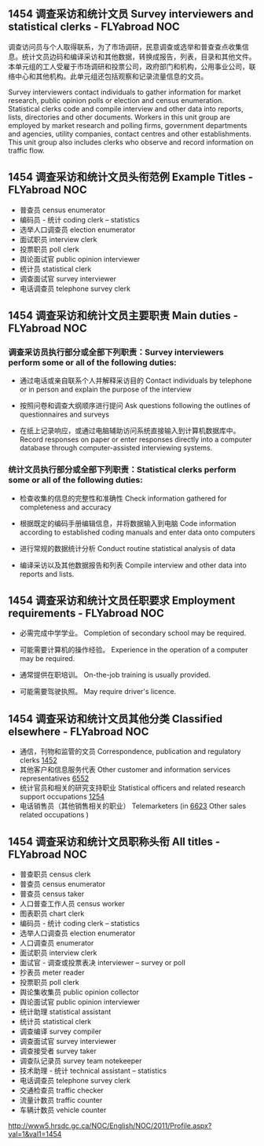 ## 1454 调查采访和统计文员 Survey interviewers and statistical clerks - FLYabroad NOC

调查访问员与个人取得联系，为了市场调研，民意调查或选举和普查查点收集信息。统计文员边码和编译采访和其他数据，转换成报告，列表，目录和其他文件。本单元组的工人受雇于市场调研和投票公司，政府部门和机构，公用事业公司，联络中心和其他机构。此单元组还包括观察和记录流量信息的文员。

Survey interviewers contact individuals to gather information for market research, public opinion polls or election and census enumeration. Statistical clerks code and compile interview and other data into reports, lists, directories and other documents. Workers in this unit group are employed by market research and polling firms, government departments and agencies, utility companies, contact centres and other establishments. This unit group also includes clerks who observe and record information on traffic flow.

## 1454 调查采访和统计文员头衔范例 Example Titles - FLYabroad NOC

* 普查员 census enumerator
* 编码员 - 统计 coding clerk – statistics
* 选举人口调查员 election enumerator
* 面试职员 interview clerk
* 投票职员 poll clerk
* 舆论面试官 public opinion interviewer
* 统计员 statistical clerk
* 调查面试官 survey interviewer
* 电话调查员 telephone survey clerk

## 1454 调查采访和统计文员主要职责 Main duties - FLYabroad NOC

### 调查采访员执行部分或全部下列职责：Survey interviewers perform some or all of the following duties:

* 通过电话或亲自联系个人并解释采访目的
Contact individuals by telephone or in person and explain the purpose of the interview

* 按照问卷和调查大纲顺序进行提问
Ask questions following the outlines of questionnaires and surveys

* 在纸上记录响应，或通过电脑辅助访问系统直接输入到计算机数据库中。
Record responses on paper or enter responses directly into a computer database through computer-assisted interviewing systems.

### 统计文员执行部分或全部下列职责：Statistical clerks perform some or all of the following duties:

* 检查收集的信息的完整性和准确性
Check information gathered for completeness and accuracy

* 根据既定的编码手册编辑信息，并将数据输入到电脑
Code information according to established coding manuals and enter data onto computers

* 进行常规的数据统计分析
Conduct routine statistical analysis of data

* 编译采访以及其他数据报告和列表
Compile interview and other data into reports and lists.

## 1454 调查采访和统计文员任职要求 Employment requirements - FLYabroad NOC

* 必需完成中学学业。
Completion of secondary school may be required.

* 可能需要计算机的操作经验。
Experience in the operation of a computer may be required.

* 通常提供在职培训。
On-the-job training is usually provided.

* 可能需要驾驶执照。
May require driver's licence.

## 1454 调查采访和统计文员其他分类 Classified elsewhere - FLYabroad NOC

* 通信，刊物和监管的文员 Correspondence, publication and regulatory clerks [1452](1452)
* 其他客户和信息服务代表 Other customer and information services representatives [6552](6552)
* 统计官员和相关的研究支持职业 Statistical officers and related research support occupations [1254](1254)
* 电话销售员（其他销售相关的职业） Telemarketers (in [6623](6623) Other sales related occupations )

## 1454 调查采访和统计文员职称头衔 All titles - FLYabroad NOC

* 普查职员 census clerk
* 普查员 census enumerator
* 普查员 census taker
* 人口普查工作人员 census worker
* 图表职员 chart clerk
* 编码员 - 统计 coding clerk – statistics
* 选举人口调查员 election enumerator
* 人口调查员 enumerator
* 面试职员 interview clerk
* 面试官 - 调查或投票表决 interviewer – survey or poll
* 抄表员 meter reader
* 投票职员 poll clerk
* 舆论集收集员 public opinion collector
* 舆论面试官 public opinion interviewer
* 统计助理 statistical assistant
* 统计员 statistical clerk
* 调查编译 survey compiler
* 调查面试官 survey interviewer
* 调查接受者 survey taker
* 调查队记录员 survey team notekeeper
* 技术助理 - 统计 technical assistant – statistics
* 电话调查员 telephone survey clerk
* 交通检查员 traffic checker
* 流量计数员 traffic counter
* 车辆计数员 vehicle counter

http://www5.hrsdc.gc.ca/NOC/English/NOC/2011/Profile.aspx?val=1&val1=1454